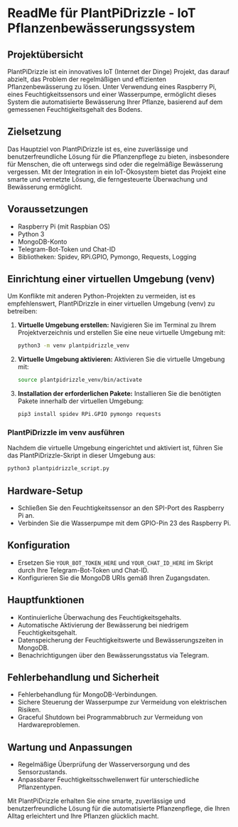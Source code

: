 # ReadMe für PlantPiDrizzle - IoT Pflanzenbewässerungssystem

## Projektübersicht
PlantPiDrizzle ist ein innovatives IoT (Internet der Dinge) Projekt, das darauf abzielt, das Problem der regelmäßigen und effizienten Pflanzenbewässerung zu lösen. Unter Verwendung eines Raspberry Pi, eines Feuchtigkeitssensors und einer Wasserpumpe, ermöglicht dieses System die automatisierte Bewässerung Ihrer Pflanze, basierend auf dem gemessenen Feuchtigkeitsgehalt des Bodens.

## Zielsetzung
Das Hauptziel von PlantPiDrizzle ist es, eine zuverlässige und benutzerfreundliche Lösung für die Pflanzenpflege zu bieten, insbesondere für Menschen, die oft unterwegs sind oder die regelmäßige Bewässerung vergessen. Mit der Integration in ein IoT-Ökosystem bietet das Projekt eine smarte und vernetzte Lösung, die ferngesteuerte Überwachung und Bewässerung ermöglicht.

## Voraussetzungen
- Raspberry Pi (mit Raspbian OS)
- Python 3
- MongoDB-Konto
- Telegram-Bot-Token und Chat-ID
- Bibliotheken: Spidev, RPi.GPIO, Pymongo, Requests, Logging

## Einrichtung einer virtuellen Umgebung (venv)
Um Konflikte mit anderen Python-Projekten zu vermeiden, ist es empfehlenswert, PlantPiDrizzle in einer virtuellen Umgebung (venv) zu betreiben:

1. **Virtuelle Umgebung erstellen:**
   Navigieren Sie im Terminal zu Ihrem Projektverzeichnis und erstellen Sie eine neue virtuelle Umgebung mit:
   ```bash
   python3 -m venv plantpidrizzle_venv
   ```

2. **Virtuelle Umgebung aktivieren:**
   Aktivieren Sie die virtuelle Umgebung mit:
   ```bash
   source plantpidrizzle_venv/bin/activate
   ```

3. **Installation der erforderlichen Pakete:**
   Installieren Sie die benötigten Pakete innerhalb der virtuellen Umgebung:
   ```bash
   pip3 install spidev RPi.GPIO pymongo requests
   ```

### PlantPiDrizzle im venv ausführen
Nachdem die virtuelle Umgebung eingerichtet und aktiviert ist, führen Sie das PlantPiDrizzle-Skript in dieser Umgebung aus:
```bash
python3 plantpidrizzle_script.py
```

## Hardware-Setup
- Schließen Sie den Feuchtigkeitssensor an den SPI-Port des Raspberry Pi an.
- Verbinden Sie die Wasserpumpe mit dem GPIO-Pin 23 des Raspberry Pi.

## Konfiguration
- Ersetzen Sie `YOUR_BOT_TOKEN_HERE` und `YOUR_CHAT_ID_HERE` im Skript durch Ihre Telegram-Bot-Token und Chat-ID.
- Konfigurieren Sie die MongoDB URIs gemäß Ihren Zugangsdaten.

## Hauptfunktionen
- Kontinuierliche Überwachung des Feuchtigkeitsgehalts.
- Automatische Aktivierung der Bewässerung bei niedrigem Feuchtigkeitsgehalt.
- Datenspeicherung der Feuchtigkeitswerte und Bewässerungszeiten in MongoDB.
- Benachrichtigungen über den Bewässerungsstatus via Telegram.

## Fehlerbehandlung und Sicherheit
- Fehlerbehandlung für MongoDB-Verbindungen.
- Sichere Steuerung der Wasserpumpe zur Vermeidung von elektrischen Risiken.
- Graceful Shutdown bei Programmabbruch zur Vermeidung von Hardwareproblemen.

## Wartung und Anpassungen
- Regelmäßige Überprüfung der Wasserversorgung und des Sensorzustands.
- Anpassbarer Feuchtigkeitsschwellenwert für unterschiedliche Pflanzentypen.

Mit PlantPiDrizzle erhalten Sie eine smarte, zuverlässige und benutzerfreundliche Lösung für die automatisierte Pflanzenpflege, die Ihren Alltag erleichtert und Ihre Pflanzen glücklich macht.
